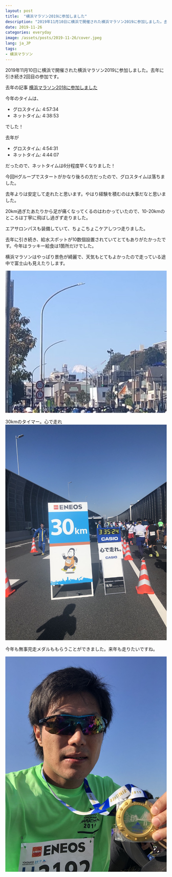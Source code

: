 ```yaml
---
layout: post
title:  "横浜マラソン2019に参加しました"
description: "2019年11月10日に横浜で開催された横浜マラソン2019に参加しました。去年に引き続き2回目の参加です。"
date: 2019-11-26
categories: everyday
image: /assets/posts/2019-11-26/cover.jpeg
lang: ja_JP
tags:
- 横浜マラソン
---
```


2019年11月10日に横浜で開催された横浜マラソン2019に参加しました。去年に引き続き2回目の参加です。

去年の記事 [横浜マラソン2018に参加しました](/everyday/2018/11/07/yokohama-marathon-2018.html)

今年のタイムは、

- グロスタイム: 4:57:34
- ネットタイム: 4:38:53

でした！

去年が

- グロスタイム: 4:54:31
- ネットタイム: 4:44:07

だったので、ネットタイムは6分程度早くなりました！

今回Hグループでスタートがかなり後ろの方だったので、グロスタイムは落ちました。

去年よりは安定して走れたと思います。やはり経験を積むのは大事だなと思いました。

20km過ぎたあたりから足が痛くなってくるのはわかっていたので、10-20kmのところは丁寧に飛ばし過ぎず走りました。

エアサロンパスも装備していて、ちょこちょこケアしつつ走りました。

去年に引き続き、給水スポットが10数個設置されていてとてもありがたかったです。今年はラッキー給食は1箇所だけでした。

横浜マラソンはやっぱり景色が綺麗で、天気もとてもよかったので走っている途中で富士山も見えたりします。

![横浜マラソンの富士山](/assets/posts/2019-11-26/fujisan.jpeg "横浜マラソンの富士山")

30kmのタイマー。心で走れ
![30km](/assets/posts/2019-11-26/30km.jpeg "30km")


今年も無事完走メダルももらうことができました。来年も走りたいですね。

![横浜マラソン](/assets/posts/2019-11-26/goal.jpeg "横浜マラソン")